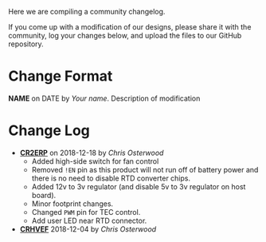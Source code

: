 Here we are compiling a community changelog.

If you come up with a modification of our designs, please share it
with the community, log your changes below, and upload the files to
our GitHub repository.

# Change Format

**NAME** on DATE by *Your name*.
Description of modification

# Change Log

* **[CR2ERP](https://github.com/CapableRobot/SenseTemp/tree/master/revisions/CR2ERP)** on 2018-12-18 by *Chris Osterwood*
	* Added high-side switch for fan control
	* Removed `!EN` pin as this product will not run off of battery power and there is no need to disable RTD converter chips.
	* Added 12v to 3v regulator (and disable 5v to 3v regulator on host board).
	* Minor footprint changes.
	* Changed `PWM` pin for TEC control.
	* Add user LED near RTD connector.
* **[CRHVEF](https://github.com/CapableRobot/SenseTemp/tree/master/revisions/CRHVEF)** 2018-12-04 by *Chris Osterwood*